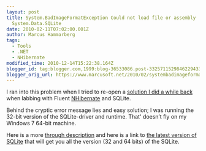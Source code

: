 ```yaml
---
layout: post
title: System.BadImageFormatException Could not load file or assembly
  System.Data.SQLite
date: 2010-02-11T07:02:00.001Z
author: Marcus Hammarberg
tags:
  - Tools
  - .NET
  - NHibernate
modified_time: 2010-12-14T15:22:38.164Z
blogger_id: tag:blogger.com,1999:blog-36533086.post-3325711529846229433
blogger_orig_url: https://www.marcusoft.net/2010/02/systembadimageformatexception-could-not.html
---
```



I ran into this problem when I tried to re-open a <a href="https://www.marcusoft.net/2009/09/automapping-with-fluentnhibernate.html" target="_blank">solution I did a while back</a> when labbing with Fluent <a href="https://www.hibernate.org/343.html" target="_blank">NHibernate</a> and SQLite.

Behind the cryptic error message lies and easy solution; I was running the 32-bit version of the SQLite-driver and runtime. That' doesn’t fly on my Windows 7 64-bit machine.

Here is a more <a href="http://www.bennymichielsen.be/post/2009/10/12/Using-SQLite-in-64-bit-NET-environments.aspx" target="_blank">through description</a> and here is a link to <a href="http://sourceforge.net/projects/sqlite-dotnet2/files/" target="_blank">the latest version of SQLite</a> that will get you all the version (32 and 64 bits) of the SQLite.
